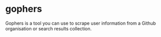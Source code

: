 # gophers
Gophers is a tool you can use to scrape user information from a Github organisation or search results collection.
